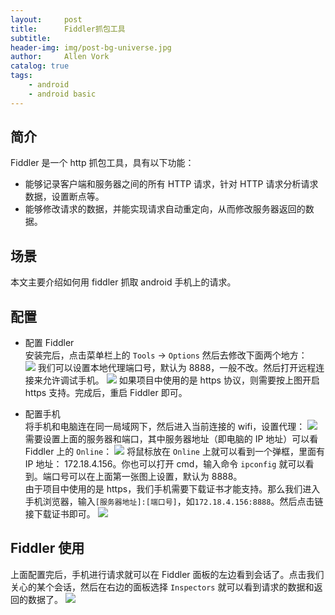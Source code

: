 ```yaml
---
layout:     post
title:      Fiddler抓包工具
subtitle:   
header-img: img/post-bg-universe.jpg
author:     Allen Vork
catalog: true
tags:
    - android
    - android basic    
---
```

   
## 简介
Fiddler 是一个 http 抓包工具，具有以下功能：
+ 能够记录客户端和服务器之间的所有 HTTP 请求，针对 HTTP 请求分析请求数据，设置断点等。
+ 能够修改请求的数据，并能实现请求自动重定向，从而修改服务器返回的数据。
## 场景
本文主要介绍如何用 fiddler 抓取 android 手机上的请求。
## 配置
+ 配置 Fiddler    
安装完后，点击菜单栏上的 `Tools` -> `Options` 然后去修改下面两个地方：    
![]({{site.url}}/img/common/fiddler/1.png) 
我们可以设置本地代理端口号，默认为 8888，一般不改。然后打开远程连接来允许调试手机。
![]({{site.url}}/img/common/fiddler/2.png) 
如果项目中使用的是 https 协议，则需要按上图开启 https 支持。完成后，重启 Fiddler 即可。    

+ 配置手机    
将手机和电脑连在同一局域网下，然后进入当前连接的 wifi，设置代理：
![]({{site.url}}/img/common/fiddler/4.png) 
需要设置上面的服务器和端口，其中服务器地址（即电脑的 IP 地址）可以看 Fiddler 上的 `Online`：
![]({{site.url}}/img/common/fiddler/3.png)
将鼠标放在 `Online` 上就可以看到一个弹框，里面有 IP 地址： 172.18.4.156。你也可以打开 cmd，输入命令 `ipconfig` 就可以看到。端口号可以在上面第一张图上设置，默认为 8888。    
由于项目中使用的是 https，我们手机需要下载证书才能支持。那么我们进入手机浏览器，输入`[服务器地址]:[端口号]`，如`172.18.4.156:8888`。然后点击链接下载证书即可。
![]({{site.url}}/img/common/fiddler/5.png)

## Fiddler 使用
上面配置完后，手机进行请求就可以在 Fiddler 面板的左边看到会话了。点击我们关心的某个会话，然后在右边的面板选择 `Inspectors` 就可以看到请求的数据和返回的数据了。
![]({{site.url}}/img/common/fiddler/6.png)
